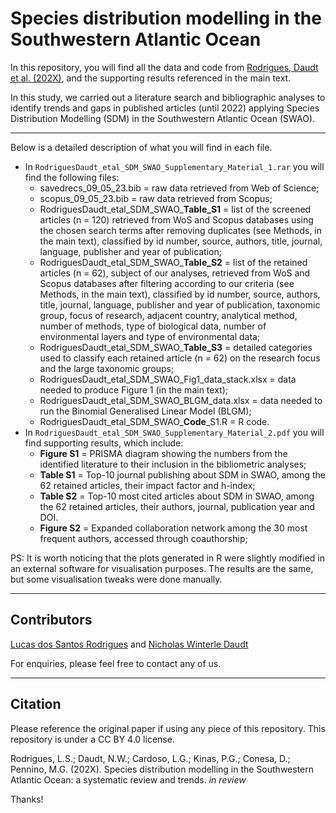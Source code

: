 # Species distribution modelling in the Southwestern Atlantic Ocean

In this repository, you will find all the data and code from [Rodrigues, Daudt et al. (202X)](https://github.com/lvcasrodrigues/RodriguesDaudt_SDM_SWAO#citation), and the supporting results referenced in the main text.

In this study, we carried out a literature search and bibliographic analyses to identify trends and gaps in published articles (until 2022) applying Species Distribution Modelling (SDM) in the Southwestern Atlantic Ocean (SWAO). 

***
Below is a detailed description of what you will find in each file.

* In `RodriguesDaudt_etal_SDM_SWAO_Supplementary_Material_1.rar` you will find the following files:
  * savedrecs_09_05_23.bib = raw data retrieved from Web of Science;
  * scopus_09_05_23.bib = raw data retrieved from Scopus;
  * RodriguesDaudt_etal_SDM_SWAO_**Table_S1** = list of the screened articles (n = 120) retrieved from WoS and Scopus databases using the chosen search terms after removing duplicates (see Methods, in the main text), classified by id number, source, authors, title, journal, language, publisher and year of publication;
  * RodriguesDaudt_etal_SDM_SWAO_**Table_S2** = list of the retained articles (n = 62), subject of our analyses, retrieved from WoS and Scopus databases after filtering according to our criteria (see Methods, in the main text), classified by id number, source, authors, title, journal, language, publisher and year of publication, taxonomic group, focus of research, adjacent country, analytical method, number of methods, type of biological data, number of environmental layers and type of environmental data;
  * RodriguesDaudt_etal_SDM_SWAO_**Table_S3** = detailed categories used to classify each retained article (n = 62) on the research focus and the large taxonomic groups;
  * RodriguesDaudt_etal_SDM_SWAO_Fig1_data_stack.xlsx = data needed to produce Figure 1 (in the main text);
  * RodriguesDaudt_etal_SDM_SWAO_BLGM_data.xlsx = data needed to run the Binomial Generalised Linear Model (BLGM);
  * RodriguesDaudt_etal_SDM_SWAO_**Code**_S1.R = R code.
* In `RodriguesDaudt_etal_SDM_SWAO_Supplementary_Material_2.pdf` you will find supporting results, which include:
  * **Figure S1** = PRISMA diagram showing the numbers from the identified literature to their inclusion in the bibliometric analyses;
  * **Table S1** = Top-10 journal publishing about SDM in SWAO, among the 62 retained articles, their impact factor and h-index;
  * **Table S2** = Top-10 most cited articles about SDM in SWAO, among the 62 retained articles, their authors, journal, publication year and DOI.
  * **Figure S2** = Expanded collaboration network among the 30 most frequent authors, accessed through coauthorship;

PS: It is worth noticing that the plots generated in R were slightly modified in an external software for visualisation purposes. The results are the same, but some visualisation tweaks were done manually.

***
## Contributors

[Lucas dos Santos Rodrigues](https://github.com/lvcasrodrigues) and [Nicholas Winterle Daudt](https://github.com/nwdaudt)

For enquiries, please feel free to contact any of us.

***
## Citation
Please reference the original paper if using any piece of this repository. This repository is under a CC BY 4.0 license.

Rodrigues, L.S.; Daudt, N.W.; Cardoso, L.G.; Kinas, P.G.; Conesa, D.; Pennino, M.G. (202X). Species distribution modelling in the Southwestern Atlantic Ocean: a systematic review and trends. *in review*

Thanks!

